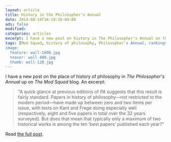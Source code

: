 ```yaml
---
layout: article
title: History in the Philosopher's Annual
date: 2014-08-19T16:19:16-04:00
ads: false
modified:
categories: articles
excerpt: I have a new post on history in The Philosopher's Annual on the Mod Squad.
tags: [Mod Squad, history of philosophy, Philosopher's Annual, rankings]
image:
  feature: wall-1600.jpg
  teaser: wall-400.jpg
  thumb: wall-120.jpg
---
```


I have a new post on the place of history of philosophy in _The Philosopher's Annual_ up on _The Mod Squad_ blog. An excerpt:

> "A quick glance at previous editions of _PA_ suggests that this result is fairly standard. Papers in history of philosophy—not restricted to the modern period—have made up between zero and two items per issue, with texts on Kant and Frege doing especially well (respectively, eight and five papers in total over the 32 years surveyed). But does that mean that typically only a maximum of two historical works is among the ten ‘best papers’ published each year?"

Read [the full post](http://philosophymodsquad.wordpress.com/2014/08/19/history-in-the-philosophers-annual/).